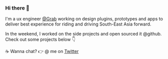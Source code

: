 ### Hi there 👋

I'm a ux engineer [@Grab](https://grab.com) working on design plugins, prototypes and apps to deliver best experience for riding and driving South-East Asia forward.

In the weekend, I worked on the side projects and open sourced it @github. Check out some projects below 👇

☕ Wanna chat? 👉 @ me on [Twitter](https://twitter.com/sonnylazuardi)
